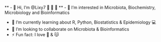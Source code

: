** - 👋 Hi, I’m @Lixy7 🧫 🧬 🔬
** - 👀 I’m interested in Microbiota, Biochemistry, Microbiology and Bioinformatics
- 🌱 I’m currently learning about R, Python, Biostatistics & Epidemiology 💻
- 💞️ I’m looking to collaborate on Microbiota & Bioinformatics
- ⚡ Fun fact: I love 🐶 & 😽

<!---
Lixy7/Lixy7 is a ✨ special ✨ repository because its `README.md` (this file) appears on your GitHub profile.
You can click the Preview link to take a look at your changes.
--->
